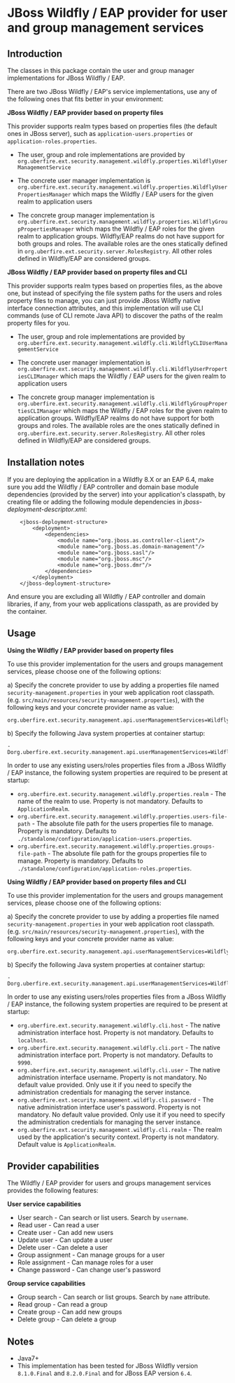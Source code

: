 JBoss Wildfly / EAP provider for user and group management services
=====================================================================

Introduction
------------
The classes in this package contain the user and group manager implementations for JBoss Wildfly / EAP.
 
There are two JBoss Wildfly / EAP's service implementations, use any of the following ones that fits better in your environment:

**JBoss Wildfly / EAP provider based on property files**                  

This provider supports realm types based on properties files (the default ones in JBoss server), such as `application-users.properties` or `application-roles.properties`.                                 

* The user, group and role implementations are provided by `org.uberfire.ext.security.management.wildfly.properties.WildflyUserManagementService`
* The concrete user manager implementation is `org.uberfire.ext.security.management.wildfly.properties.WildflyUserPropertiesManager` which maps the Wildfly / EAP users for the given realm to application users

* The concrete group manager implementation is `org.uberfire.ext.security.management.wildfly.properties.WildflyGroupPropertiesManager` which maps the Wildfly / EAP roles for the given realm to application groups. Wildfly/EAP realms do not have support for both groups and roles. The available roles are the ones statically defined in `org.uberfire.ext.security.server.RolesRegistry`. All other roles defined in Wildfly/EAP are considered groups.

**JBoss Wildfly / EAP provider based on property files and CLI**                   

This provider supports realm types based on properties files, as the above one, but instead of specifying the file system paths for the users and roles property files to manage, you can just provide JBoss Wildfly native interface connection attributes, and this implementation will use CLI commands (use of CLI remote Java API) to discover the paths of the realm property files for you.

* The user, group and role implementations are provided by `org.uberfire.ext.security.management.wildfly.cli.WildflyCLIUserManagementService`
* The concrete user manager implementation is `org.uberfire.ext.security.management.wildfly.cli.WildflyUserPropertiesCLIManager` which maps the Wildfly / EAP users for the given realm to application users

* The concrete group manager implementation is `org.uberfire.ext.security.management.wildfly.cli.WildflyGroupPropertiesCLIManager` which maps the Wildfly / EAP roles for the given realm to application groups. Wildfly/EAP realms do not have support for both groups and roles. The available roles are the ones statically defined in `org.uberfire.ext.security.server.RolesRegistry`. All other roles defined in Wildfly/EAP are considered groups.


Installation notes
------------------

If you are deploying the application in a Wildfly 8.X or an EAP 6.4, make sure you add the Wildfly / EAP controller and domain base module dependencies (provided by the server) into your application's classpath, 
 by creating file or adding the following module dependencies in *jboss-deployment-descriptor.xml*:                                   

        <jboss-deployment-structure>
            <deployment>
                <dependencies>
                    <module name="org.jboss.as.controller-client"/>
                    <module name="org.jboss.as.domain-management"/>
                    <module name="org.jboss.sasl"/>
                    <module name="org.jboss.msc"/>
                    <module name="org.jboss.dmr"/>
                </dependencies>
            </deployment>
        </jboss-deployment-structure>

And ensure you are excluding all Wildfly / EAP controller and domain libraries, if any, from your web applications classpath, as are provided by the container.                   

Usage
-----

**Using the Wildfly / EAP provider based on property files**

To use this provider implementation for the users and groups management services, please choose one of the following options:               

a) Specify the concrete provider to use by adding a properties file named `security-management.properties` in your web application root classpath. 
(e.g. `src/main/resources/security-management.properties`), with the following keys and your concrete provider name as value:                               

    org.uberfire.ext.security.management.api.userManagementServices=WildflyUserManagementService

b) Specify the following Java system properties at container startup:        
 
    -Dorg.uberfire.ext.security.management.api.userManagementServices=WildflyUserManagementService

In order to use any existing users/roles properties files from a JBoss Wildfly / EAP instance, the following system properties are required to be present at startup:                 

* `org.uberfire.ext.security.management.wildfly.properties.realm` - The name of the realm to use. Property is not mandatory. Defaults to `ApplicationRealm`.                  
* `org.uberfire.ext.security.management.wildfly.properties.users-file-path` - The absolute file path for the users properties file to manage. Property is mandatory. Defaults to `./standalone/configuration/application-users.properties`.                        
* `org.uberfire.ext.security.management.wildfly.properties.groups-file-path` - The absolute file path for the groups properties file to manage. Property is mandatory. Defaults to `./standalone/configuration/application-roles.properties`.                        

**Using Wildfly / EAP provider based on property files and CLI**

To use this provider implementation for the users and groups management services, please choose one of the following options:               

a) Specify the concrete provider to use by adding a properties file named `security-management.properties` in your web application root classpath. 
(e.g. `src/main/resources/security-management.properties`), with the following keys and your concrete provider name as value:                               

    org.uberfire.ext.security.management.api.userManagementServices=WildflyCLIUserManagementService


b) Specify the following Java system properties at container startup:        
        
    -Dorg.uberfire.ext.security.management.api.userManagementServices=WildflyCLIUserManagementService                                                                                   

In order to use any existing users/roles properties files from a JBoss Wildfly / EAP instance, the following system properties are required to be present at startup:                 

* `org.uberfire.ext.security.management.wildfly.cli.host` - The native administration interface host. Property is not mandatory. Defaults to `localhost`.                                       
* `org.uberfire.ext.security.management.wildfly.cli.port` - The native administration interface port. Property is not mandatory. Defaults to `9990`.                                       
* `org.uberfire.ext.security.management.wildfly.cli.user` - The native administration interface username. Property is not mandatory. No default value provided. Only use it if you need to specify the administration credentials for managing the server instance.                                                      
* `org.uberfire.ext.security.management.wildfly.cli.password` - The native administration interface user's password. Property is not mandatory. No default value provided. Only use it if you need to specify the administration credentials for managing the server instance.                                                                                 
* `org.uberfire.ext.security.management.wildfly.cli.realm` - The realm used by the application's security context. Property is not mandatory. Default value is `ApplicationRealm`.                                         

Provider capabilities
---------------------
The Wildfly / EAP provider for users and groups management services provides the following features:                   

**User service capabilities**
* User search - Can search or list users. Search by `username`.          
* Read user - Can read a user            
* Create user - Can add new users            
* Update user - Can update a user            
* Delete user - Can delete a user            
* Group assignment - Can manage groups for a user            
* Role assignment - Can manage roles for a user             
* Change password - Can change user's password            

**Group service capabilities**
* Group search - Can search or list groups. Search by `name` attribute.             
* Read group - Can read a group            
* Create group - Can add new groups            
* Delete group - Can delete a group            

Notes
-----
* Java7+
* This implementation has been tested for JBoss Wildfly version `8.1.0.Final` and `8.2.0.Final` and for JBoss EAP version `6.4`.                
